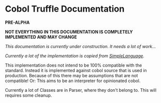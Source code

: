 # Cobol Truffle Documentation

**PRE-ALPHA**

**NOT EVERYTHING IN THIS DOCUMENTATION IS COMPLETELY IMPLEMENTED AND MAY CHANGE**

*This documentation is currently under construction. It needs a lot of work...*

*Currently a lot of the implementation is copied from [SimpleLanguage](https://github.com/graalvm/simplelanguage).*

This implementation does not intend to be 100% compatible with the standard.
Instead it is implemented against cobol source that is used in production.
Because of this there may be assumptions that are not compatible!
Or: This aims to be an interpreter for opinionated cobol.

Currently a lot of Classes are in Parser, where they don't belong to.
This will requires some cleanup.